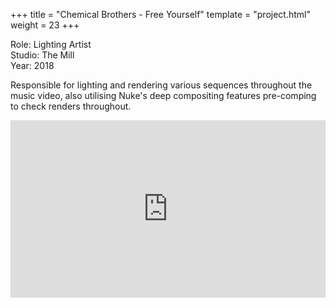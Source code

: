 +++
title = "Chemical Brothers - Free Yourself"
template = "project.html"
weight = 23
+++

Role: Lighting Artist  
Studio: The Mill  
Year: 2018  

Responsible for lighting and rendering various sequences throughout the music video, also utilising Nuke's deep compositing features pre-comping to check renders throughout.

<div style="padding:56.25% 0 0 0;position:relative;"><iframe src="https://player.vimeo.com/video/994623158?h=5232083eea&amp;badge=0&amp;autopause=0&amp;player_id=0&amp;app_id=58479" frameborder="0" allow="autoplay; fullscreen; picture-in-picture; clipboard-write" style="position:absolute;top:0;left:0;width:100%;height:100%;" title="chem_bros_free_yourself"></iframe></div><script src="https://player.vimeo.com/api/player.js"></script>
